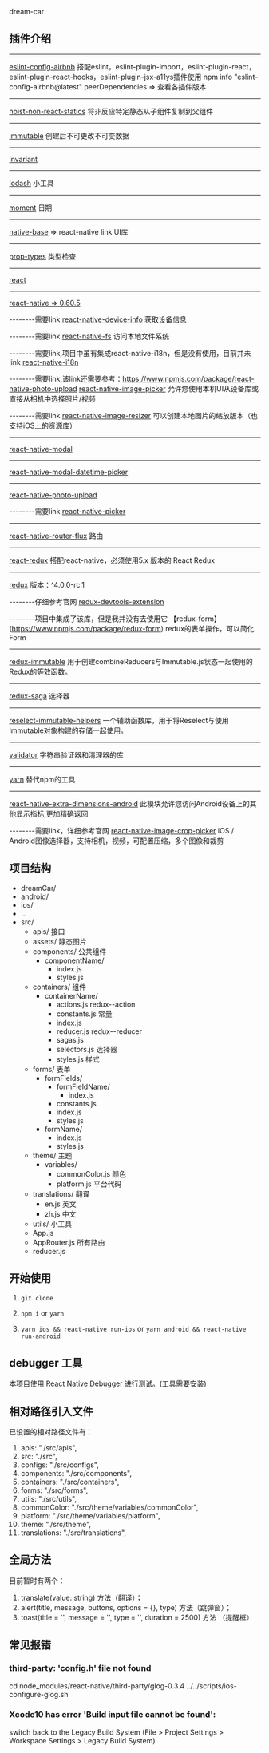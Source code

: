 dream-car

插件介绍
----------------------------------------------------------------------------------------------------

--------
[eslint-config-airbnb](https://www.npmjs.com/package/eslint-config-airbnb)
搭配eslint，eslint-plugin-import，eslint-plugin-react，eslint-plugin-react-hooks，eslint-plugin-jsx-a11ys插件使用
npm info "eslint-config-airbnb@latest" peerDependencies => 查看各插件版本

--------
[hoist-non-react-statics](https://www.npmjs.com/package/hoist-non-react-statics)
将非反应特定静态从子组件复制到父组件

--------
[immutable](https://www.npmjs.com/package/immutable)
创建后不可更改不可变数据

--------
[invariant](https://www.npmjs.com/package/invariant)

--------
[lodash](https://www.lodashjs.com/)
小工具

--------
[moment](http://momentjs.cn/docs/)
日期

--------
[native-base](https://docs.nativebase.io/) => react-native link
UI库

--------
[prop-types](https://www.npmjs.com/package/prop-types)
类型检查

--------
[react](https://react.docschina.org/)

--------
[react-native => 0.60.5](https://reactnative.cn/)

--------需要link
[react-native-device-info](https://www.npmjs.com/package/react-native-device-info)
获取设备信息

--------需要link
[react-native-fs](https://www.npmjs.com/package/react-native-fs)
访问本地文件系统

--------需要link,项目中虽有集成react-native-i18n，但是没有使用，目前并未link
[react-native-i18n](https://www.npmjs.com/package/react-native-i18n)

--------需要link,该link还需要参考：https://www.npmjs.com/package/react-native-photo-upload
[react-native-image-picker](https://www.npmjs.com/package/react-native-image-picker)
允许您使用本机UI从设备库或直接从相机中选择照片/视频

--------需要link
[react-native-image-resizer](https://github.com/bamlab/react-native-image-resizer)
可以创建本地图片的缩放版本（也支持iOS上的资源库）

--------
[react-native-modal](https://www.npmjs.com/package/react-native-modal)

--------
[react-native-modal-datetime-picker](https://www.npmjs.com/package/react-native-modal-datetime-picker)

--------
[react-native-photo-upload](https://www.npmjs.com/package/react-native-photo-upload)

--------需要link
[react-native-picker](https://www.npmjs.com/package/react-native-picker)

--------
[react-native-router-flux](https://www.npmjs.com/package/react-native-router-flux)
路由

--------
[react-redux](http://cn.redux.js.org/docs/react-redux/)
搭配react-native，必须使用5.x 版本的 React Redux

--------
[redux](https://www.npmjs.com/package/redux-form)
版本：^4.0.0-rc.1

--------仔细参考官网
[redux-devtools-extension](https://github.com/zalmoxisus/redux-devtools-extension)

--------项目中集成了该库，但是我并没有去使用它
【redux-form】(https://www.npmjs.com/package/redux-form)
redux的表单操作，可以简化Form

--------
[redux-immutable](https://www.npmjs.com/package/redux-immutable)
用于创建combineReducers与Immutable.js状态一起使用的Redux的等效函数。

--------
[redux-saga](https://redux-saga-in-chinese.js.org/)
选择器

--------
[reselect-immutable-helpers](https://github.com/DanielleB-R/reselect-immutable-helpers)
一个辅助函数库，用于将Reselect与使用Immutable对象构建的存储一起使用。

--------
[validator](https://www.npmjs.com/package/validator)
字符串验证器和清理器的库

--------
[yarn](https://yarn.bootcss.com/)
替代npm的工具

--------
[react-native-extra-dimensions-android](https://www.npmjs.com/package/react-native-extra-dimensions-android)
此模块允许您访问Android设备上的其他显示指标,更加精确返回

--------需要link，详细参考官网
[react-native-image-crop-picker](https://www.npmjs.com/package/react-native-image-crop-picker)
iOS / Android图像选择器，支持相机，视频，可配置压缩，多个图像和裁剪


项目结构
----------------------------------------------------------------------------------------------------
 * dreamCar/
  * android/
  * ios/
  * ...
  * src/
    * apis/  接口
    * assets/  静态图片
    * components/  公共组件
      * componentName/
        * index.js
        * styles.js
    * containers/ 组件
      * containerName/
        * actions.js  redux--action
        * constants.js  常量
        * index.js
        * reducer.js  redux--reducer
        * sagas.js
        * selectors.js  选择器
        * styles.js  样式
    * forms/  表单
      * formFields/
        * formFieldName/
          * index.js
        * constants.js
        * index.js
        * styles.js
      * formName/
        * index.js
        * styles.js
    * theme/  主题
      * variables/
        * commonColor.js  颜色
        * platform.js  平台代码
    * translations/  翻译
      * en.js  英文
      * zh.js  中文
    * utils/  小工具
    * App.js
    * AppRouter.js  所有路由
    * reducer.js


开始使用
----------------------------------------------------------------------------------------------------

1. ```git clone```

2. ```npm i``` or ```yarn```

4. ```yarn ios && react-native run-ios``` or ```yarn android && react-native run-android```

debugger 工具
----------------------------------------------------------------------------------------------------
本项目使用 [React Native Debugger](https://github.com/jhen0409/react-native-debugger) 进行测试。(工具需要安装)


相对路径引入文件
----------------------------------------------------------------------------------------------------

已设置的相对路径文件有：

1. apis: "./src/apis",
2. src: "./src",
3. configs: "./src/configs",
4. components: "./src/components",
5. containers: "./src/containers",
6. forms: "./src/forms",
7. utils: "./src/utils",
8. commonColor: "./src/theme/variables/commonColor",
9. platform: "./src/theme/variables/platform",
10. theme: "./src/theme",
11. translations: "./src/translations",

全局方法
----------------------------------------------------------------------------------------------------

 目前暂时有两个：

 1. translate(value: string) 方法（翻译）；
 2. alert(title, message, buttons, options = {}, type) 方法（跳弹窗）；
 3. toast(title = '', message = '', type = '', duration = 2500) 方法 （提醒框）

常见报错
----------------------------------------------------------------------------------------------------
### third-party: 'config.h' file not found
cd node_modules/react-native/third-party/glog-0.3.4
../../scripts/ios-configure-glog.sh

### Xcode10 has error 'Build input file cannot be found':
switch back to the Legacy Build System (File > Project Settings > Workspace Settings > Legacy Build System)
